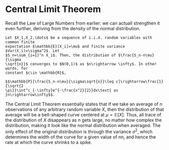 # Central Limit Theorem

Recall the Law of Large Numbers from earlier: we can actuall strengthen it even
further, deriving from the density of the normal distribution.

```{admonition} Theorem
Let $X_1,X_2,\dots$ be a sequence of i.i.d. random variables with common finite
expectation $\mathbb{E}[X_i]=\mu$ and finite variance $Var(X_i)=\sigma^2$. Let
$S_n=\sum_{i=1}^n X_i$. Then, the distribution of $\frac{S_n-n\mu}{\sigma
\sqrt{n}}$ converges to $N(0,1)$ as $n\rightarrow \infty$. In other words, for
constant $c\in \mathbb{R}$,

$$\mathbb{P}[\frac{S_n-n\mu}{\sigma\sqrt{n}}\leq c]\rightarrow\frac{1}{\sqrt{2
\pi}}\int^c_{-\infty}e^{-\frac{x^2}{2}}dx\text{ as }n\rightarrow\infty$$.
```

The Central Limit Theorem essentially states that if we take an average of $n$
observations of any arbitrary random variable $X$, then the distribution of that
average will be a bell-shaped curve centered at $\mu=\mathbb{E}[X]$. Thus, all
trace of the distribution of $X$ disappears as $n$ gets large, no matter how
complex the distribution, making it look like the normal distribution when
averaged. The only effect of the original distribution is through the variance
$\sigma^2$, which determines the width of the curve for a given value of $n$n,
and hence the rate at which the curve shrinks to a spike.